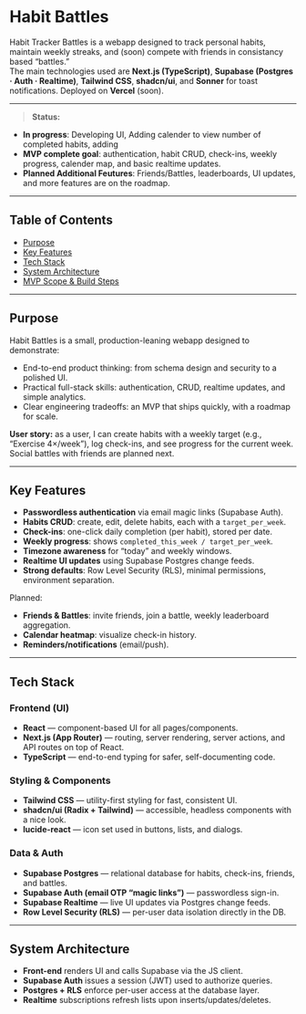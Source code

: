 # Habit Battles

Habit Tracker Battles is a webapp designed to track personal habits, maintain weekly streaks, and (soon) compete with friends in consistancy based “battles.”  
The main technologies used are **Next.js (TypeScript)**, **Supabase (Postgres · Auth · Realtime)**, **Tailwind CSS**, **shadcn/ui**, and **Sonner** for toast notifications. Deployed on **Vercel** (soon).

---

> **Status:** 
- **In progress**: Developing UI, Adding calender to view number of completed habits, adding
- **MVP complete goal**: authentication, habit CRUD, check-ins, weekly progress, calender map, and basic realtime updates. 
- **Planned Additional Feutures**: Friends/Battles, leaderboards, UI updates, and more features are on the roadmap.

---

## Table of Contents
- [Purpose](#purpose)
- [Key Features](#key-features)
- [Tech Stack](#tech-stack)
- [System Architecture](#system-architecture)
- [MVP Scope & Build Steps](#mvp-scope--build-steps)

---

## Purpose
Habit Battles is a small, production-leaning webapp designed to demonstrate:
- End-to-end product thinking: from schema design and security to a polished UI.
- Practical full-stack skills: authentication, CRUD, realtime updates, and simple analytics.
- Clear engineering tradeoffs: an MVP that ships quickly, with a roadmap for scale.

**User story:** as a user, I can create habits with a weekly target (e.g., “Exercise 4×/week”), log check-ins, and see progress for the current week. Social battles with friends are planned next.

---

## Key Features
- **Passwordless authentication** via email magic links (Supabase Auth).
- **Habits CRUD**: create, edit, delete habits, each with a `target_per_week`.
- **Check-ins**: one-click daily completion (per habit), stored per date.
- **Weekly progress**: shows `completed_this_week / target_per_week`.
- **Timezone awareness** for “today” and weekly windows.
- **Realtime UI updates** using Supabase Postgres change feeds.
- **Strong defaults**: Row Level Security (RLS), minimal permissions, environment separation.

Planned:
- **Friends & Battles**: invite friends, join a battle, weekly leaderboard aggregation.
- **Calendar heatmap**: visualize check-in history.
- **Reminders/notifications** (email/push).

---

## Tech Stack

### Frontend (UI)
- **React** — component-based UI for all pages/components.
- **Next.js (App Router)** — routing, server rendering, server actions, and API routes on top of React.
- **TypeScript** — end-to-end typing for safer, self-documenting code.

### Styling & Components
- **Tailwind CSS** — utility-first styling for fast, consistent UI.
- **shadcn/ui (Radix + Tailwind)** — accessible, headless components with a nice look.
- **lucide-react** — icon set used in buttons, lists, and dialogs.

### Data & Auth
- **Supabase Postgres** — relational database for habits, check-ins, friends, and battles.
- **Supabase Auth (email OTP “magic links”)** — passwordless sign-in.
- **Supabase Realtime** — live UI updates via Postgres change feeds.
- **Row Level Security (RLS)** — per-user data isolation directly in the DB.


---

## System Architecture
- **Front-end** renders UI and calls Supabase via the JS client.  
- **Supabase Auth** issues a session (JWT) used to authorize queries.
- **Postgres + RLS** enforce per-user access at the database layer.
- **Realtime** subscriptions refresh lists upon inserts/updates/deletes.

